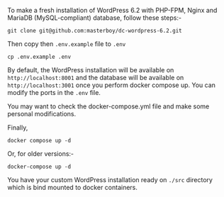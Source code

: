 To make a fresh installation of WordPress 6.2 with PHP-FPM, Nginx and MariaDB (MySQL-compliant) database, follow these steps:-

```
git clone git@github.com:masterboy/dc-wordpress-6.2.git
```

Then copy then `.env.example` file to `.env`

```
cp .env.example .env
```

By default, the WordPress installation will be available on `http://localhost:8001` and the database will be available on `http://localhost:3001` once you perform docker compose up. You can modify the ports in the `.env` file.

You may want to check the docker-compose.yml file and make some personal modifications.

Finally,

```
docker compose up -d
```
Or, for older versions:-

```
docker-compose up -d
```

You have your custom WordPress installation ready on `./src` directory which is bind mounted to docker containers.
